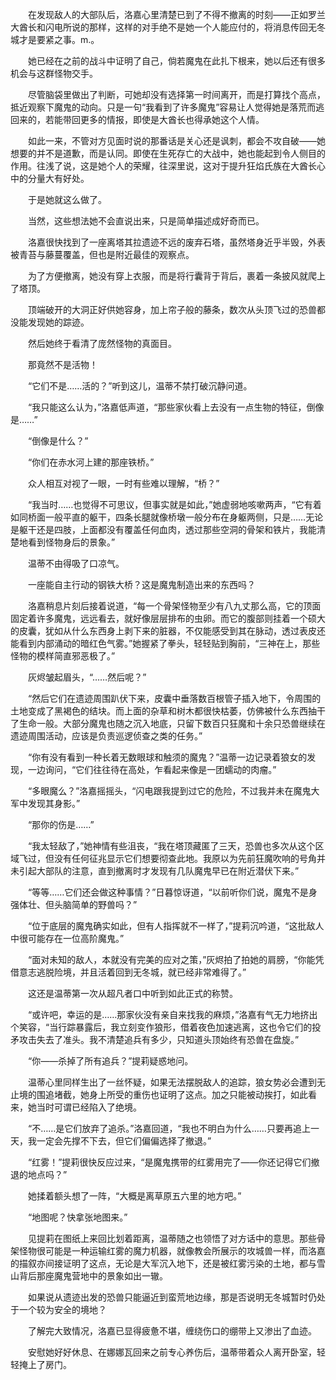 　　在发现敌人的大部队后，洛嘉心里清楚已到了不得不撤离的时刻——正如罗兰大酋长和闪电所说的那样，这样的对手绝不是她一个人能应付的，将消息传回无冬城才是要紧之事。m.。

　　她已经在之前的战斗中证明了自己，倘若魔鬼在此扎下根来，她以后还有很多机会与这群怪物交手。

　　尽管脑袋里做出了判断，可她却没有选择第一时间离开，而是打算找个高点，抵近观察下魔鬼的动向。只是一句“我看到了许多魔鬼”容易让人觉得她是落荒而逃回来的，若能带回更多的情报，即使是大酋长也得承她这个人情。

　　如此一来，不管对方见面时说的那番话是关心还是讽刺，都会不攻自破——她想要的并不是道歉，而是认同。即使在生死存亡的大战中，她也能起到令人侧目的作用。往浅了说，这是她个人的荣耀，往深里说，这对于提升狂焰氏族在大酋长心中的分量大有好处。

　　于是她就这么做了。

　　当然，这些想法她不会直说出来，只是简单描述成好奇而已。

　　洛嘉很快找到了一座离塔其拉遗迹不远的废弃石塔，虽然塔身近乎半毁，外表被青苔与藤蔓覆盖，但也是附近最佳的观察点。

　　为了方便撤离，她没有穿上衣服，而是将行囊背于背后，裹着一条披风就爬上了塔顶。

　　顶端破开的大洞正好供她容身，加上帘子般的藤条，数次从头顶飞过的恐兽都没能发现她的踪迹。

　　然后她终于看清了庞然怪物的真面目。

　　那竟然不是活物！

　　“它们不是……活的？”听到这儿，温蒂不禁打破沉静问道。

　　“我只能这么认为，”洛嘉低声道，“那些家伙看上去没有一点生物的特征，倒像是……”

　　“倒像是什么？”

　　“你们在赤水河上建的那座铁桥。”

　　众人相互对视了一眼，一时有些难以理解，“桥？”

　　“我当时……也觉得不可思议，但事实就是如此，”她虚弱地咳嗽两声，“它有着如同桥面一般平直的躯干，四条长腿就像桥墩一般分布在身躯两侧，只是……无论是躯干还是四肢，上面都没有覆盖任何血肉，透过那些空洞的骨架和铁片，我能清楚地看到怪物身后的景象。”

　　温蒂不由得吸了口凉气。

　　一座能自主行动的钢铁大桥？这是魔鬼制造出来的东西吗？

　　洛嘉稍息片刻后接着说道，“每一个骨架怪物至少有八九丈那么高，它的顶面固定着许多魔鬼，远远看去，就好像层层排布的虫卵。而它的腹部则挂着一个硕大的皮囊，犹如从什么东西身上剥下来的脏器，不仅能感受到其在脉动，透过表皮还能看到内部涌动的暗红色气雾。”她握紧了拳头，轻轻贴到胸前，“三神在上，那些怪物的模样简直邪恶极了。”

　　灰烬皱起眉头，“……然后呢？”

　　“然后它们在遗迹周围趴伏下来，皮囊中垂落数百根管子插入地下，令周围的土地变成了黑褐色的结块。而上面的杂草和树木都很快枯萎，仿佛被什么东西抽干了生命一般。大部分魔鬼也随之沉入地底，只留下数百只狂魔和十余只恐兽继续在遗迹周围活动，应该是负责巡逻侦查之类的任务。”

　　“你有没有看到一种长着无数眼球和触须的魔鬼？”温蒂一边记录着狼女的发现，一边询问，“它们往往待在高处，乍看起来像是一团蠕动的肉瘤。”

　　“多眼魔么？”洛嘉摇摇头，“闪电跟我提到过它的危险，不过我并未在魔鬼大军中发现其身影。”

　　“那你的伤是……”

　　“我太轻敌了，”她神情有些沮丧，“我在塔顶藏匿了三天，恐兽也多次从这个区域飞过，但没有任何征兆显示它们想要彻查此地。我原以为先前狂魔吹响的号角并未引起大部队的注意，直到撤离时才发现有几队魔鬼早已在附近潜伏下来。”

　　“等等……它们还会做这种事情？”日暮惊讶道，“以前听你们说，魔鬼不是身强体壮、但头脑简单的野兽吗？”

　　“位于底层的魔鬼确实如此，但有人指挥就不一样了，”提莉沉吟道，“这批敌人中很可能存在一位高阶魔鬼。”

　　“面对未知的敌人，本就没有完美的应对之策，”灰烬拍了拍她的肩膀，“你能凭借意志逃脱险境，并且活着回到无冬城，就已经非常难得了。”

　　这还是温蒂第一次从超凡者口中听到如此正式的称赞。

　　“或许吧，幸运的是……那家伙没有亲自来找我的麻烦，”洛嘉有气无力地挤出个笑容，“当行踪暴露后，我立刻变作狼形，借着夜色加速逃离，这也令它们的投矛攻击失去了准头。我不清楚追兵有多少，只知道头顶始终有恐兽在盘旋。”

　　“你——杀掉了所有追兵？”提莉疑惑地问。

　　温蒂心里同样生出了一丝怀疑，如果无法摆脱敌人的追踪，狼女势必会遭到无止境的围追堵截，她身上所受的重伤也证明了这点。加之只能被动挨打，如此看来，她当时可谓已经陷入了绝境。

　　“不……是它们放弃了追杀。”洛嘉回道，“我也不明白为什么……只要再追上一天，我一定会先撑不下去，但它们偏偏选择了撤退。”

　　“红雾！”提莉很快反应过来，“是魔鬼携带的红雾用完了——你还记得它们撤退的地点吗？”

　　她揉着额头想了一阵，“大概是离草原五六里的地方吧。”

　　“地图呢？快拿张地图来。”

　　见提莉在图纸上来回比划着距离，温蒂随之也领悟了对方话中的意思。那些骨架怪物很可能是一种运输红雾的魔力机器，就像教会所展示的攻城兽一样，而洛嘉的描叙亦间接证明了这点，无论是大军沉入地下，还是被红雾污染的土地，都与雪山背后那座魔鬼营地中的景象如出一辙。

　　如果说从遗迹出发的恐兽只能逼近到蛮荒地边缘，那是否说明无冬城暂时仍处于一个较为安全的境地？

　　了解完大致情况，洛嘉已显得疲惫不堪，缠绕伤口的绷带上又渗出了血迹。

　　安慰她好好休息、在娜娜瓦回来之前专心养伤后，温蒂带着众人离开卧室，轻轻掩上了房门。
